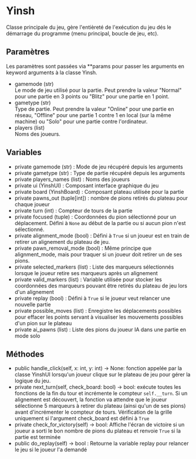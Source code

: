 # Yinsh
Classe principale du jeu, gère l'entièreté de l'exécution du jeu dés le démarrage du programme (menu principal, boucle de jeu, etc).
## Paramètres
Les paramètres sont passées via **params pour passer les arguments en keyword arguments à la classe Yinsh.
- gamemode (str)<br>
  Le mode de jeu utilisé pour la partie. Peut prendre la valeur "Normal" pour une partie en 3 points ou "Blitz" pour une partie en 1 point.
- gametype (str)<br>
  Type de partie. Peut prendre la valeur "Online" pour une partie en réseau, "Offline" pour une partie 1 contre 1 en local (sur la même machine) ou "Solo" pour une partie contre l'ordinateur.
- players (list)<br>
  Noms des joueurs.
## Variables
- private gamemode (str) : Mode de jeu récupéré depuis les arguments
- private gametype (str) : Type de partie récupéré depuis les arguments
- private players_names (list) : Noms des joueurs
- private ui (YinshUI) : Composant interface graphique du jeu
- private board (YinshBoard) : Composant plateau utilisée pour la partie
- private pawns_out (tuple[int]) : nombre de pions retirés du plateau pour chaque joueur
- private turn (int) : Compteur de tours de la partie
- private focused (tuple) : Coordonnées du pion sélectionné pour un déplacement. Défini à `None` au début de la partie ou si aucun pion n'est sélectionné.
- private alignment_mode (bool) : Défini à `True` si un joueur est en train de retirer un alignement du plateau de jeu.
- private pawn_removal_mode (bool) : Même principe que alignment_mode, mais pour traquer si un joueur doit retirer un de ses pions.
- private selected_markers (list) : Liste des marqueurs sélectionnés lorsque le joueur retire ses marqueurs après un alignement
- private valid_markers (list) : Variable utilisée pour stocker les coordonnées des marqueurs pouvant être retirés du plateau de jeu lors d'un alignement
- private replay (bool) : Défini à `True` si le joueur veut relancer une nouvelle partie
- private possible_moves (list) : Enregistre les déplacements possibles pour effacer les points servant à visualiser les mouvements possibles d'un pion sur le plateau
- private ai_pawns (list) : Liste des pions du joueur IA dans une partie en mode solo
## Méthodes
- public handle_click(self, x: int, y: int) -> None: fonction appelée par la classe YinshUI lorsqu'un joueur clique sur le plateau de jeu pour gérer la logique du jeu.
- private next_turn(self, check_board: bool) -> bool: exécute toutes les fonctions de la fin du tour et incrémente le compteur `self.__turn`. Si un alignement est découvert, la fonction va attendre que le joueur sélectionne 5 marqueurs à retirer du plateau (ainsi qu'un de ses pions) avant d'incrémenter le compteur de tours. Vérification de la grille uniquement si l'argument check_board est défini à `True`
- private check_for_victory(self) -> bool: Affiche l'écran de victoire si un joueur a sorti le bon nombre de pions du plateau et renvoie `True` si la partie est terminée
- public do_replay(self) -> bool : Retourne la variable replay pour relancer le jeu si le joueur l'a demandé